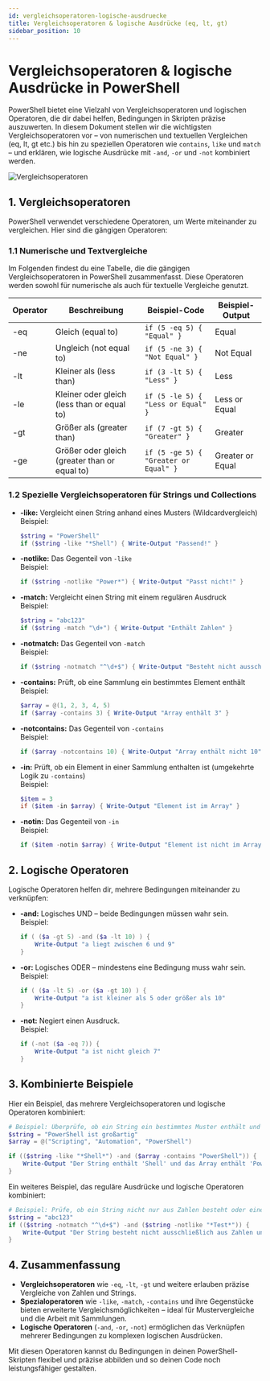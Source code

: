 ```yaml
---
id: vergleichsoperatoren-logische-ausdruecke
title: Vergleichsoperatoren & logische Ausdrücke (eq, lt, gt)
sidebar_position: 10
---
```


# Vergleichsoperatoren & logische Ausdrücke in PowerShell

PowerShell bietet eine Vielzahl von Vergleichsoperatoren und logischen Operatoren, die dir dabei helfen, Bedingungen in Skripten präzise auszuwerten. In diesem Dokument stellen wir die wichtigsten Vergleichsoperatoren vor – von numerischen und textuellen Vergleichen (eq, lt, gt etc.) bis hin zu speziellen Operatoren wie `contains`, `like` und `match` – und erklären, wie logische Ausdrücke mit `-and`, `-or` und `-not` kombiniert werden.

![Vergleichsoperatoren](/img/powershell-comparison-operators.png)  

## 1. Vergleichsoperatoren

PowerShell verwendet verschiedene Operatoren, um Werte miteinander zu vergleichen. Hier sind die gängigen Operatoren:

### 1.1 Numerische und Textvergleiche

Im Folgenden findest du eine Tabelle, die die gängigen Vergleichsoperatoren in PowerShell zusammenfasst. Diese Operatoren werden sowohl für numerische als auch für textuelle Vergleiche genutzt.

| Operator | Beschreibung                                 | Beispiel-Code                                      | Beispiel-Output           |
|----------|----------------------------------------------|----------------------------------------------------|---------------------------|
| -eq      | Gleich (equal to)                            | `if (5 -eq 5) { "Equal" }`                          | Equal                     |
| -ne      | Ungleich (not equal to)                      | `if (5 -ne 3) { "Not Equal" }`                      | Not Equal                 |
| -lt      | Kleiner als (less than)                      | `if (3 -lt 5) { "Less" }`                           | Less                      |
| -le      | Kleiner oder gleich (less than or equal to)  | `if (5 -le 5) { "Less or Equal" }`                  | Less or Equal             |
| -gt      | Größer als (greater than)                    | `if (7 -gt 5) { "Greater" }`                        | Greater                   |
| -ge      | Größer oder gleich (greater than or equal to)| `if (5 -ge 5) { "Greater or Equal" }`               | Greater or Equal          |

### 1.2 Spezielle Vergleichsoperatoren für Strings und Collections

- **-like:** Vergleicht einen String anhand eines Musters (Wildcardvergleich)  
  Beispiel:  
  ```powershell
  $string = "PowerShell"
  if ($string -like "*Shell") { Write-Output "Passend!" }
  ```

- **-notlike:** Das Gegenteil von `-like`  
  Beispiel:  
  ```powershell
  if ($string -notlike "Power*") { Write-Output "Passt nicht!" }
  ```

- **-match:** Vergleicht einen String mit einem regulären Ausdruck  
  Beispiel:  
  ```powershell
  $string = "abc123"
  if ($string -match "\d+") { Write-Output "Enthält Zahlen" }
  ```

- **-notmatch:** Das Gegenteil von `-match`  
  Beispiel:  
  ```powershell
  if ($string -notmatch "^\d+$") { Write-Output "Besteht nicht ausschließlich aus Zahlen" }
  ```

- **-contains:** Prüft, ob eine Sammlung ein bestimmtes Element enthält  
  Beispiel:  
  ```powershell
  $array = @(1, 2, 3, 4, 5)
  if ($array -contains 3) { Write-Output "Array enthält 3" }
  ```

- **-notcontains:** Das Gegenteil von `-contains`  
  Beispiel:  
  ```powershell
  if ($array -notcontains 10) { Write-Output "Array enthält nicht 10" }
  ```

- **-in:** Prüft, ob ein Element in einer Sammlung enthalten ist (umgekehrte Logik zu `-contains`)  
  Beispiel:  
  ```powershell
  $item = 3
  if ($item -in $array) { Write-Output "Element ist im Array" }
  ```

- **-notin:** Das Gegenteil von `-in`  
  Beispiel:  
  ```powershell
  if ($item -notin $array) { Write-Output "Element ist nicht im Array" }
  ```

## 2. Logische Operatoren

Logische Operatoren helfen dir, mehrere Bedingungen miteinander zu verknüpfen:

- **-and:** Logisches UND – beide Bedingungen müssen wahr sein.  
  Beispiel:  
  ```powershell
  if ( ($a -gt 5) -and ($a -lt 10) ) {
      Write-Output "a liegt zwischen 6 und 9"
  }
  ```

- **-or:** Logisches ODER – mindestens eine Bedingung muss wahr sein.  
  Beispiel:  
  ```powershell
  if ( ($a -lt 5) -or ($a -gt 10) ) {
      Write-Output "a ist kleiner als 5 oder größer als 10"
  }
  ```

- **-not:** Negiert einen Ausdruck.  
  Beispiel:  
  ```powershell
  if (-not ($a -eq 7)) {
      Write-Output "a ist nicht gleich 7"
  }
  ```

## 3. Kombinierte Beispiele

Hier ein Beispiel, das mehrere Vergleichsoperatoren und logische Operatoren kombiniert:

```powershell
# Beispiel: Überprüfe, ob ein String ein bestimmtes Muster enthält und ob ein Element in einem Array vorhanden ist
$string = "PowerShell ist großartig"
$array = @("Scripting", "Automation", "PowerShell")

if (($string -like "*Shell*") -and ($array -contains "PowerShell")) {
    Write-Output "Der String enthält 'Shell' und das Array enthält 'PowerShell'."
}
```

Ein weiteres Beispiel, das reguläre Ausdrücke und logische Operatoren kombiniert:

```powershell
# Beispiel: Prüfe, ob ein String nicht nur aus Zahlen besteht oder einen bestimmten Ausdruck nicht enthält
$string = "abc123"
if (($string -notmatch "^\d+$") -and ($string -notlike "*Test*")) {
    Write-Output "Der String besteht nicht ausschließlich aus Zahlen und enthält nicht 'Test'."
}
```

## 4. Zusammenfassung

- **Vergleichsoperatoren** wie `-eq`, `-lt`, `-gt` und weitere erlauben präzise Vergleiche von Zahlen und Strings.
- **Spezialoperatoren** wie `-like`, `-match`, `-contains` und ihre Gegenstücke bieten erweiterte Vergleichsmöglichkeiten – ideal für Mustervergleiche und die Arbeit mit Sammlungen.
- **Logische Operatoren** (`-and`, `-or`, `-not`) ermöglichen das Verknüpfen mehrerer Bedingungen zu komplexen logischen Ausdrücken.

Mit diesen Operatoren kannst du Bedingungen in deinen PowerShell-Skripten flexibel und präzise abbilden und so deinen Code noch leistungsfähiger gestalten.
